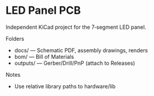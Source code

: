 # LED Panel PCB

Independent KiCad project for the 7‑segment LED panel.

Folders
- docs/ — Schematic PDF, assembly drawings, renders
- bom/ — Bill of Materials
- outputs/ — Gerber/Drill/PnP (attach to Releases)

Notes
- Use relative library paths to hardware/lib
